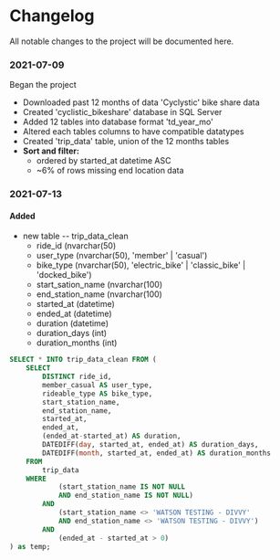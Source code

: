 # Changelog
All notable changes to the project will be documented here.  
  
### 2021-07-09
Began the project
* Downloaded past 12 months of data 'Cyclystic' bike share data
* Created 'cyclistic_bikeshare' database in SQL Server
* Added 12 tables into database format 'td_year_mo'
* Altered each tables columns to have compatible datatypes
* Created 'trip_data' table, union of the 12 months tables
* __Sort and filter:__
  *  ordered by started_at datetime ASC
  *  ~6% of rows missing end location data  
  
 ### 2021-07-13
 #### Added
 * new table -- trip_data_clean
    * ride_id (nvarchar(50)
    * user_type (nvarchar(50), 'member' | 'casual')
    * bike_type (nvarchar(50), 'electric_bike' | 'classic_bike' | 'docked_bike')
    * start_sation_name (nvarchar(100)
    * end_station_name (nvarchar(100)
    * started_at (datetime)
    * ended_at (datetime)
    * duration (datetime)
    * duration_days (int)
    * duration_months (int)
```SQL
SELECT * INTO trip_data_clean FROM (
	SELECT
		DISTINCT ride_id,
		member_casual AS user_type,
		rideable_type AS bike_type,
		start_station_name,
		end_station_name,
		started_at,
		ended_at,
		(ended_at-started_at) AS duration,
		DATEDIFF(day, started_at, ended_at) AS duration_days,
		DATEDIFF(month, started_at, ended_at) AS duration_months
	FROM
		trip_data
	WHERE
			(start_station_name IS NOT NULL 
			AND end_station_name IS NOT NULL)
		AND
			(start_station_name <> 'WATSON TESTING - DIVVY'
			AND end_station_name <> 'WATSON TESTING - DIVVY')
		AND
			(ended_at - started_at > 0)
) as temp;
```
